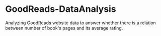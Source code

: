 # GoodReads-DataAnalysis
Analyzing GoodReads website data to answer whether there is a relation between number of book's pages and its average rating.

